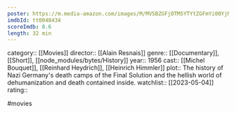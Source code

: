 ```yaml
---
poster: https://m.media-amazon.com/images/M/MV5BZGFjOTM5YTYtZGFmYi00YjNmLTljM2QtZWYxZDVhN2EyODFkXkEyXkFqcGdeQXVyMTMxODk2OTU@._V1_SX300.jpg
imdbId: tt0048434
scoreImdb: 8.6
length: 32 min
---
```


category:: [[Movies]]
director:: [[Alain Resnais]]
genre:: [[Documentary]], [[Short]], [[node_modules/bytes/History]]
year:: 1956
cast:: [[Michel Bouquet]], [[Reinhard Heydrich]], [[Heinrich Himmler]]
plot:: The history of Nazi Germany's death camps of the Final Solution and the hellish world of dehumanization and death contained inside.
watchlist:: [[2023-05-04]]
rating::

#movies 

